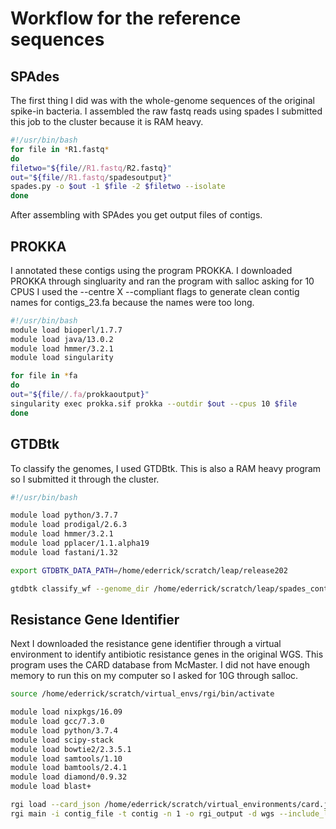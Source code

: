 # Workflow for the reference sequences

SPAdes
------
The first thing I did was with the whole-genome sequences of the original spike-in bacteria.
I assembled the raw fastq reads using spades 
I submitted this job to the cluster because it is RAM heavy.

```bash
#!/usr/bin/bash
for file in *R1.fastq*
do
filetwo="${file//R1.fastq/R2.fastq}"
out="${file//R1.fastq/spadesoutput}"
spades.py -o $out -1 $file -2 $filetwo --isolate
done
```

After assembling with SPAdes you get output files of contigs.

PROKKA
------
I annotated these contigs using the program PROKKA.
I downloaded PROKKA through singluarity and ran the program with salloc asking for 10 CPUS
I used the --centre X --compliant flags to generate clean contig names for contigs_23.fa because the names were too long.

```bash
#!/usr/bin/bash
module load bioperl/1.7.7
module load java/13.0.2
module load hmmer/3.2.1
module load singularity

for file in *fa 
do
out="${file//.fa/prokkaoutput}"
singularity exec prokka.sif prokka --outdir $out --cpus 10 $file
done
```

GTDBtk
------
To classify the genomes, I used GTDBtk. This is also a RAM heavy program so I submitted it through the cluster.

```bash
#!/usr/bin/bash

module load python/3.7.7
module load prodigal/2.6.3
module load hmmer/3.2.1
module load pplacer/1.1.alpha19
module load fastani/1.32

export GTDBTK_DATA_PATH=/home/ederrick/scratch/leap/release202

gtdbtk classify_wf --genome_dir /home/ederrick/scratch/leap/spades_contigs --pplacer_cpus 1 --cpus 40 --extension fa --out_dir /home/ederrick/scratch/leap/gtdboutput
```

Resistance Gene Identifier
--------------------------

Next I downloaded the resistance gene identifier through a virtual environment to identify antibiotic resistance genes in the original WGS. This program uses the
CARD database from McMaster.
I did not have enough memory to run this on my computer so I asked for 10G through salloc.

```bash
source /home/ederrick/scratch/virtual_envs/rgi/bin/activate	

module load nixpkgs/16.09
module load gcc/7.3.0
module load python/3.7.4
module load scipy-stack
module load bowtie2/2.3.5.1 
module load samtools/1.10
module load bamtools/2.4.1 
module load diamond/0.9.32
module load blast+

rgi load --card_json /home/ederrick/scratch/virtual_environments/card.json
rgi main -i contig_file -t contig -n 1 -o rgi_output -d wgs --include_loose
```
